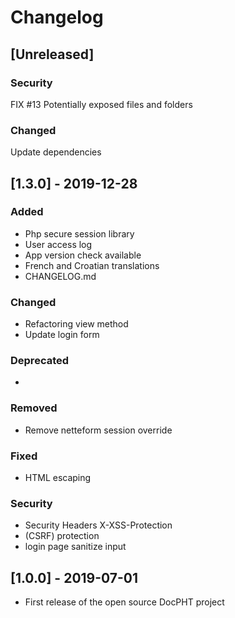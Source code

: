# Changelog      

## [Unreleased]

### Security
FIX #13 Potentially exposed files and folders 

### Changed
Update dependencies
      
## [1.3.0] - 2019-12-28 
### Added
-  Php secure session library
-  User access log
-  App version check available
-  French and Croatian translations 
-  CHANGELOG.md

### Changed
-  Refactoring view method
-  Update login form

### Deprecated
- 

### Removed
-  Remove netteform session override

### Fixed
-  HTML escaping

### Security
-  Security Headers X-XSS-Protection
-  (CSRF) protection
-  login page sanitize input

## [1.0.0] - 2019-07-01
- First release of the open source DocPHT project
